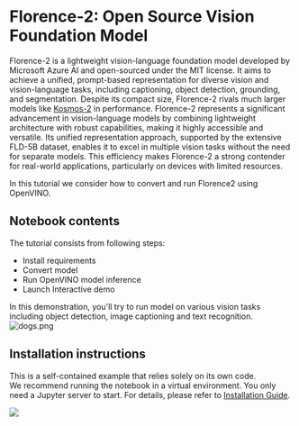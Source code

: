 # Florence-2: Open Source Vision Foundation Model

Florence-2 is a lightweight vision-language foundation model developed by Microsoft Azure AI and open-sourced under the MIT license. It aims to achieve a unified, prompt-based representation for diverse vision and vision-language tasks, including captioning, object detection, grounding, and segmentation. Despite its compact size, Florence-2 rivals much larger models like [Kosmos-2](../kosmos2-multimodal-large-language-model/kosmos2-multimodal-large-language-model.ipynb) in performance. Florence-2 represents a significant advancement in vision-language models by combining lightweight architecture with robust capabilities, making it highly accessible and versatile. Its unified representation approach, supported by the extensive FLD-5B dataset, enables it to excel in multiple vision tasks without the need for separate models. This efficiency makes Florence-2 a strong contender for real-world applications, particularly on devices with limited resources.

In this tutorial we consider how to convert and run Florence2 using OpenVINO.

## Notebook contents
The tutorial consists from following steps:

- Install requirements
- Convert model
- Run OpenVINO model inference
- Launch Interactive demo

In this demonstration, you'll try to run model on various vision tasks including object detection, image captioning and text recognition.
![dogs.png](https://github.com/user-attachments/assets/b2469455-8ab6-4718-8fe0-3e9ea17ec1ce)


## Installation instructions
This is a self-contained example that relies solely on its own code.</br>
We recommend running the notebook in a virtual environment. You only need a Jupyter server to start.
For details, please refer to [Installation Guide](../../README.md).

<img referrerpolicy="no-referrer-when-downgrade" src="https://static.scarf.sh/a.png?x-pxid=5b5a4db0-7875-4bfb-bdbd-01698b5b1a77&file=notebooks/phi-3-vision/README.md" />